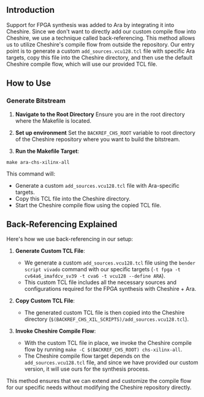 ## Introduction

Support for FPGA synthesis was added to Ara by integrating it into Cheshire. Since we don't want to directly add our custom compile flow into Cheshire, we use a technique called back-referencing. This method allows us to utilize Cheshire's compile flow from outside the repository. Our entry point is to generate a custom `add_sources.vcu128.tcl` file with specific Ara targets, copy this file into the Cheshire directory, and then use the default Cheshire compile flow, which will use our provided TCL file.

## How to Use

### Generate Bitstream

1.  **Navigate to the Root Directory**
    Ensure you are in the root directory where the Makefile is located.

2.  **Set up environment**
    Set the `BACKREF_CHS_ROOT` variable to root directory of the Cheshire repository where you want to build the bitstream.

3.  **Run the Makefile Target**:
```
make ara-chs-xilinx-all
```
This command will:
-   Generate a custom `add_sources.vcu128.tcl` file with Ara-specific targets.
-   Copy this TCL file into the Cheshire directory.
-   Start the Cheshire compile flow using the copied TCL file.

## Back-Referencing Explained

Here's how we use back-referencing in our setup:

1.  **Generate Custom TCL File**:

    -   We generate a custom `add_sources.vcu128.tcl` file using the `bender script vivado` command with our specific targets (`-t fpga -t cv64a6_imafdcv_sv39 -t cva6 -t vcu128 --define ARA`).
    -   This custom TCL file includes all the necessary sources and configurations required for the FPGA synthesis with Cheshire + Ara.

2.  **Copy Custom TCL File**:

    -   The generated custom TCL file is then copied into the Cheshire directory (`$(BACKREF_CHS_XIL_SCRIPTS)/add_sources.vcu128.tcl`).

3.  **Invoke Cheshire Compile Flow**:

    -   With the custom TCL file in place, we invoke the Cheshire compile flow by running `make -C $(BACKREF_CHS_ROOT) chs-xilinx-all`.
    -   The Cheshire compile flow target depends on the `add_sources.vcu128.tcl` file, and since we have provided our custom version, it will use ours for the synthesis process.

This method ensures that we can extend and customize the compile flow for our specific needs without modifying the Cheshire repository directly.